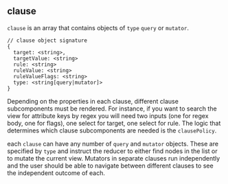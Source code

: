 ## clause

`clause` is an array that contains objects of `type` `query` or `mutator`.

```
// clause object signature
{
  target: <string>,
  targetValue: <string>
  rule: <string>
  ruleValue: <string>
  ruleValueFlags: <string>
  type: <string[query|mutator]>
}
```



Depending on the properties in each clause, different clause subcomponents must be rendered. For instance, if you want to search the view for attribute keys by regex you will need two inputs (one for regex body, one for flags), one select for target, one select for rule. The logic that determines which clause subcomponents are needed is the `clausePolicy`.

each `clause` can have any number of `query` and `mutator` objects. These are specified by `type` and instruct the reducer to either find nodes in the list or to mutate the current view. Mutators in separate clauses run independently and the user should be able to navigate between different clauses to see the independent outcome of each.